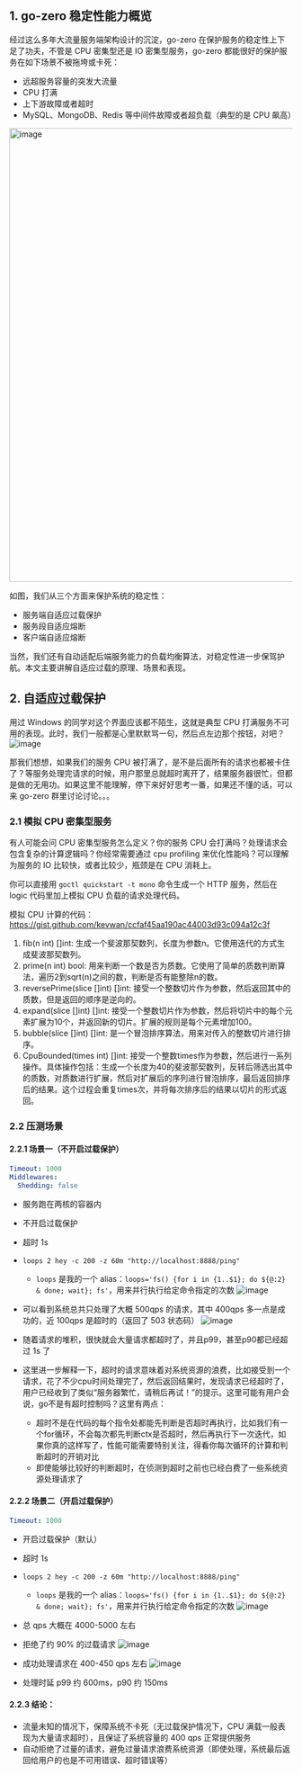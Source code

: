 ## 1. go-zero 稳定性能力概览

经过这么多年大流量服务端架构设计的沉淀，go-zero 在保护服务的稳定性上下足了功夫，不管是 CPU 密集型还是 IO 密集型服务，go-zero 都能很好的保护服务在如下场景不被拖垮或卡死：
- 远超服务容量的突发大流量
- CPU 打满
- 上下游故障或者超时
- MySQL、MongoDB、Redis 等中间件故障或者超负载（典型的是 CPU 飙高）
<img width="807" alt="image" src="https://github.com/kevwan/microservices-in-action/assets/1918356/46b8a223-68ce-446c-abe6-8c2d2ada8b80">

如图，我们从三个方面来保护系统的稳定性：
- 服务端自适应过载保护
- 服务段自适应熔断
- 客户端自适应熔断

当然，我们还有自动适配后端服务能力的负载均衡算法，对稳定性进一步保驾护航。本文主要讲解自适应过载的原理、场景和表现。

## 2. 自适应过载保护

用过 Windows 的同学对这个界面应该都不陌生，这就是典型 CPU 打满服务不可用的表现。此时，我们一般都是心里默默骂一句，然后点左边那个按钮，对吧？
![image](https://github.com/kevwan/microservices-in-action/assets/1918356/35436275-8077-49ee-9616-5b3ad0b6adde)

那我们想想，如果我们的服务 CPU 被打满了，是不是后面所有的请求也都被卡住了？等服务处理完请求的时候，用户那里总就超时离开了，结果服务器很忙，但都是做的无用功。如果这里不能理解，停下来好好思考一番，如果还不懂的话，可以来 go-zero 群里讨论讨论。。。

### 2.1 模拟 CPU 密集型服务

有人可能会问 CPU 密集型服务怎么定义？你的服务 CPU 会打满吗？处理请求会包含复杂的计算逻辑吗？你经常需要通过 cpu profiling 来优化性能吗？可以理解为服务的 IO 比较快，或者比较少，瓶颈是在 CPU 消耗上。

你可以直接用 `goctl quickstart -t mono` 命令生成一个 HTTP 服务，然后在 logic 代码里加上模拟 CPU 负载的请求处理代码。

模拟 CPU 计算的代码：https://gist.github.com/kevwan/ccfaf45aa190ac44003d93c094a12c3f
1. fib(n int) []int: 生成一个斐波那契数列，长度为参数n。它使用迭代的方式生成斐波那契数列。
2. prime(n int) bool: 用来判断一个数是否为质数。它使用了简单的质数判断算法，遍历2到sqrt(n)之间的数，判断是否有能整除n的数。
3. reversePrime(slice []int) []int: 接受一个整数切片作为参数，然后返回其中的质数，但是返回的顺序是逆向的。
4. expand(slice []int) []int: 接受一个整数切片作为参数，然后将切片中的每个元素扩展为10个，并返回新的切片。扩展的规则是每个元素增加100。
5. bubble(slice []int) []int: 是一个冒泡排序算法，用来对传入的整数切片进行排序。
6. CpuBounded(times int) []int: 接受一个整数times作为参数，然后进行一系列操作。具体操作包括：生成一个长度为40的斐波那契数列，反转后筛选出其中的质数，对质数进行扩展，然后对扩展后的序列进行冒泡排序，最后返回排序后的结果。这个过程会重复times次，并将每次排序后的结果以切片的形式返回。

### 2.2 压测场景
#### 2.2.1 场景一（不开启过载保护）

```yaml
Timeout: 1000
Middlewares:
  Shedding: false
```

- 服务跑在两核的容器内
- 不开启过载保护
- 超时 1s
- `loops 2 hey -c 200 -z 60m "http://localhost:8888/ping"`
  - `loops` 是我的一个 alias：`loops='fs() {for i in {1..$1}; do ${@:2} & done; wait}; fs'`，用来并行执行给定命令指定的次数
![image](https://github.com/kevwan/microservices-in-action/assets/1918356/96f72b7e-d085-4c78-9cbf-3536c537b434)

- 可以看到系统总共只处理了大概 500qps 的请求，其中 400qps 多一点是成功的，近 100qps 是超时的（返回了 503 状态码）
![image](https://github.com/kevwan/microservices-in-action/assets/1918356/7b54b46b-74cd-4f68-9675-f933e72a09e8)

- 随着请求的堆积，很快就会大量请求都超时了，并且p99，甚至p90都已经超过 1s 了
- 这里进一步解释一下，超时的请求意味着对系统资源的浪费，比如接受到一个请求，花了不少cpu时间处理完了，然后返回结果时，发现请求已经超时了，用户已经收到了类似“服务器繁忙，请稍后再试！”的提示。这里可能有用户会说，go不是有超时控制吗？这里有两点：
  - 超时不是在代码的每个指令处都能先判断是否超时再执行，比如我们有一个for循环，不会每次都先判断ctx是否超时，然后再执行下一次迭代，如果你真的这样写了，性能可能需要特别关注，得看你每次循环的计算和判断超时的开销对比
  - 即使能够比较好的判断超时，在侦测到超时之前也已经白费了一些系统资源处理请求了

#### 2.2.2 场景二（开启过载保护）
```yaml
Timeout: 1000
```

- 开启过载保护（默认）
- 超时 1s
- `loops 2 hey -c 200 -z 60m "http://localhost:8888/ping"`
  - `loops` 是我的一个 alias：`loops='fs() {for i in {1..$1}; do ${@:2} & done; wait}; fs'`，用来并行执行给定命令指定的次数
![image](https://github.com/kevwan/microservices-in-action/assets/1918356/0599e7db-0ba0-4914-8849-23e286304b5c)

- 总 qps 大概在 4000-5000 左右
- 拒绝了约 90% 的过载请求
![image](https://github.com/kevwan/microservices-in-action/assets/1918356/44169738-7a3d-4cb6-af1b-8534e5b9d8d4)

- 成功处理请求在 400-450 qps 左右
![image](https://github.com/kevwan/microservices-in-action/assets/1918356/4a3cae8f-4ba3-4e0d-8801-e1c498d88300)

- 处理时延 p99 约 600ms，p90 约 150ms

#### 2.2.3 结论：
- 流量未知的情况下，保障系统不卡死（无过载保护情况下，CPU 满载一般表现为大量请求超时），且保证了系统容量的 400 qps 正常提供服务
- 自动拒绝了过量的请求，避免过量请求浪费系统资源（即使处理，系统最后返回给用户的也是不可用错误、超时错误等）
